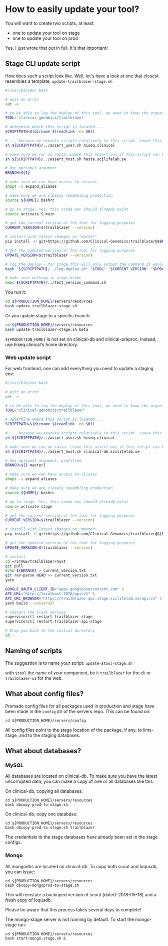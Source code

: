 # How to easily update your tool?

You will want to create two scripts, at least:

- one to update your tool on stage
- one to update your tool on prod

Yes, I just wrote that out in full. It's that important!

## Stage CLI update script

How does such a script look like. Well, let's have a look at one that closest resembles a template, `update-trailblazer-stage.sh`

```bash
#!/usr/bin/env bash

# exit on error
set -e

# to be able to log the deploy of this tool, we need to know the organisation/user and the tool name 
TOOL='clinical-genomics/trailblazer'

# determine where this script is located ...
SCRIPTPATH=$(dirname $(readlink -nm $0))

# ... because we execute scripts relatively to this script. Leave this assert out if this script can be executed by anyone
sh ${SCRIPTPATH}/../assert_user.sh hiseq.clinical

# make sure we run on rasta. Leave this assert out if this script can be run on all servers
sh ${SCRIPTPATH}/../assert_host.sh hasta.scilifelab.se

# One optional argument
BRANCH=${1}

# make sure we can have access to aliases
shopt -s expand_aliases

# make sure we are closely resembling production
source ${HOME}/.bashrc

# go to stage. Yes, this conda env should already exist
source activate S_main

# get the current version of the tool for logging purposes
CURRENT_VERSION=$(trailblazer --version)

# install with latest changes on "master"
pip install -U git+https://github.com/Clinical-Genomics/trailblazer@$BRANCH

# get the updated version of the tool for logging purposes
UPDATE_VERSION=$(trailblazer --version)

# log the deploy - for stage this will only output the command it would have run
bash "${SCRIPTPATH}/../log-deploy.sh" "$TOOL" "$CURRENT_VERSION" "$UPDATED_VERSION"

# make sure nothing in stage broke
exec ${SCRIPTPATH}/../test_version_command.sh
```

You run it:
```bash
cd ${PRODUCTION_HOME}/servers/resources
bash update-trailblazer-stage.sh
```

Or you update stage to a specific branch:
```bash
cd ${PRODUCTION_HOME}/servers/resources
bash update-trailblazer-stage.sh beta
```

`${PRODUCTION_HOME}` is not set on clinical-db and clinical-preproc. Instead, use hiseq.clinical's home directory.

### Web update script

For web frontend, one can add everything you need to update a staging env:

```bash
#!/usr/bin/env bash

# exit on error
set -e

# to be able to log the deploy of this tool, we need to know the organisation/user and the tool name 
TOOL='clinical-genomics/trailblazer'

# determine where this script is located ...
SCRIPTPATH=$(dirname $(readlink -nm $0))

# ... because we execute scripts relatively to this script. Leave this assert out if this script can be executed by anyone
sh ${SCRIPTPATH}/../assert_user.sh hiseq.clinical

# make sure we run on rasta. Leave this assert out if this script can be run on all servers
sh ${SCRIPTPATH}/../assert_host.sh clinical-db.scilifelab.se

# One optional argument, prefilled
BRANCH=${1-master}

# make sure we can have access to aliases
shopt -s expand_aliases

# make sure we are closely resembling production
source ${HOME}/.bashrc

# go to stage. Yes, this conda env should already exist
source activate stage

# get the current version of the tool for logging purposes
CURRENT_VERSION=$(trailblazer --version)

# install with latest changes on "master"
pip install -U git+https://github.com/Clinical-Genomics/trailblazer@${BRANCH}

# get the updated version of the tool for logging purposes
UPDATE_VERSION=$(trailblazer --version)

# install
cd ~/STAGE/trailblazer/nuxt
git pull
echo ${BRANCH} > current_version.txt
git rev-parse HEAD >> current_version.txt
yarn

GOOGLE_OAUTH_CLIENT_ID="apps.googleusercontent.com" \
API_URL="http://localhost:7076/api/v1" \
API_URL_BROWSER="https://trailblazer-api-stage.scilifelab.se/api/v1" \
yarn build --universal

# restart the Flask service
supervisorctl restart trailblazer-stage
supervisorctl restart trailblazer-api-stage

# Drop you back to the initial directory
cd -
```

## Naming of scripts

The suggestion is to name your script: `update-$tool-stage.sh`

with `$tool` the name of your component, be it `trailblazer` for the cli or `trailblazer-ui` for the web.

## What about config files?

Premade config files for all packages used in production and stage have been made in the `config` dir of the servers repo. This can be found on:

```
cd ${PRODUCTION_HOME}/servers/config
```

All config files point to the stage location of the package, if any, to lims-stage, and to the staging databases.

## What about databases?

### MySQL

All databases are located on clinical-db. To make sure you have the latest uncorrupted data, you can make a copy of one or all databases like this:

On clinical-db, copying all databases:
```
cd ${PRODUCTION_HOME}/servers/resources
bash dbcopy-prod-to-stage.sh
```

On clinical-db, copy one database:
```
cd ${PRODUCTION_HOME}/servers/resources
bash dbcopy-prod-to-stage.sh trailblazer
```

The credentials to the stage databases have already been set in the stage configs.

### Mongo

All mongodbs are located on clinical-db. To copy both scout and loqusdb, you can issue:

```
cd ${PRODUCTION_HOME}/servers/resources
bash dbcopy-mongoprod-to-stage.sh
```

This will reinstate a backuped version of scout (dated: 2018-05-18) and a fresh copy of loqusdb.

Please be aware that this process takes several days to complete!

The mongo-stage server is not running by default. To start the mongo-stage run:

```
cd ${PRODUCTION_HOME}/servers/resources
bash start-mongo-stage.sh &
```
